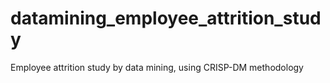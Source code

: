 # datamining_employee_attrition_study
Employee attrition study by data mining, using CRISP-DM methodology
